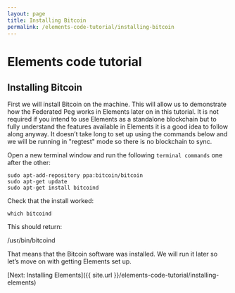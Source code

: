 ```yaml
---
layout: page
title: Installing Bitcoin
permalink: /elements-code-tutorial/installing-bitcoin
---
```


# Elements code tutorial

## Installing Bitcoin

First we will install Bitcoin on the machine. This will allow us to demonstrate how the Federated Peg works in Elements later on in this tutorial. It is not required if you intend to use Elements as a standalone blockchain but to fully understand the features available in Elements it is a good idea to follow along anyway. It doesn’t take long to set up using the commands below and we will be running in "regtest" mode so there is no blockchain to sync.

Open a new terminal window and run the following `terminal commands` one after the other:

~~~~
sudo apt-add-repository ppa:bitcoin/bitcoin
sudo apt-get update
sudo apt-get install bitcoind
~~~~

Check that the install worked:

~~~~
which bitcoind
~~~~

This should return:

<div class="console-output">/usr/bin/bitcoind</div>

That means that the Bitcoin software was installed. We will run it later so let’s move on with getting Elements set up.


[Next: Installing Elements]({{ site.url }}/elements-code-tutorial/installing-elements)

